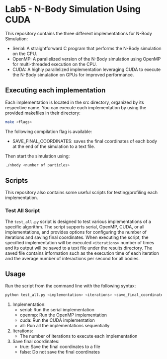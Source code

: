 # Lab5 - N-Body Simulation Using CUDA
This repository contains the three different implementations for N-Body Simulation:
- Serial: A straightforward C program that performs the N-Body simulation on the CPU.
- OpenMP: A parallelized version of the N-Body simulation using OpenMP for multi-threaded execution on the CPU.
- CUDA: A highly parallelized implementation leveraging CUDA to execute the N-Body simulation on GPUs for improved performance.

## **Executing each implementation**
Each implementation is located in the src directory, organized by its respective name.
You can execute each implementation by using the provided makefiles in their directory:

```bash 
make <flags>
```
The following compilation flag is available:
- SAVE_FINAL_COORDINATES: saves the final coordinates of each body at the end of the simulation to a text file. 

Then start the simulation using:

```bash 
./nbody <number of particles>
```

## **Scripts** 
This repository also contains some useful scripts for testing/profiling each implementation.

### **Test All Script**
The `test_all.py` script is designed to test various implementations of a specific algorithm. The script supports serial, OpenMP, CUDA, or all implementations, and provides options for configuring the number of iterations and saving final coordinates. When executing the script, the specified implementation will be executed `<iterations>` number of times and its output will be saved to a text file under the results directory. The saved file contains information such as the execution time of each iteration and the average number of interactions per second for all bodies.

## **Usage**

Run the script from the command line with the following syntax:

```bash
python test_all.py <implementation> <iterations> <save_final_coordinates>
```

1. Implementation:
    - serial: Run the serial implementation
    - openmp: Run the OpenMP implementation
    - cuda: Run the CUDA implementation
    - all: Run all the implementations sequentially
2. Iterations: 
    - The number of iterations to execute each implementation
3. Save final coordinates:
    - true: Save the final coordinates to a file
    - false: Do not save the final coordinates
